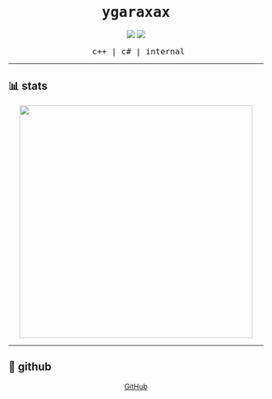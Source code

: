 <h1 align="center" style="font-family:monospace;">ygaraxax</h1>

<p align="center">
  <img src="https://img.shields.io/badge/C++-080020?style=for-the-badge&logo=c%2B%2B&logoColor=violet">
  <img src="https://img.shields.io/badge/C-080020?style=for-the-badge&logo=c&logoColor=violet">
</p>

<p align="center"><code style="font-size:16px;"> с++ | c# | internal</code></p>

---

## 📊 stats

<p align="center">
  <img src="https://github-readme-stats.vercel.app/api?username=ygaraxax&show_icons=true&hide=issues&hide_title=true&theme=tokyonight&border_radius=6" width="460">
</p>

---


## 📡 github

<p align="center">
  <a href="https://github.com/ygaraxax">GitHub</a>
</p>
